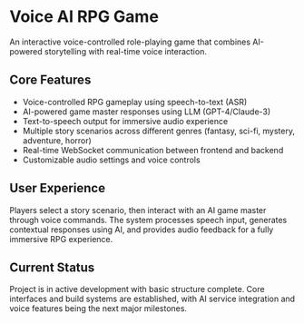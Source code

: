 # Voice AI RPG Game

An interactive voice-controlled role-playing game that combines AI-powered storytelling with real-time voice interaction.

## Core Features
- Voice-controlled RPG gameplay using speech-to-text (ASR)
- AI-powered game master responses using LLM (GPT-4/Claude-3)
- Text-to-speech output for immersive audio experience
- Multiple story scenarios across different genres (fantasy, sci-fi, mystery, adventure, horror)
- Real-time WebSocket communication between frontend and backend
- Customizable audio settings and voice controls

## User Experience
Players select a story scenario, then interact with an AI game master through voice commands. The system processes speech input, generates contextual responses using AI, and provides audio feedback for a fully immersive RPG experience.

## Current Status
Project is in active development with basic structure complete. Core interfaces and build systems are established, with AI service integration and voice features being the next major milestones.
